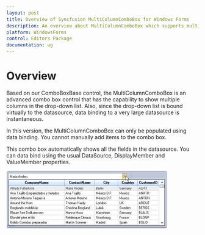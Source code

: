```yaml
---
layout: post
title: Overview of Syncfusion MultiColumnComboBox for Windows Forms
description: An overview about MultiColumnComboBox which supports multiple column in the dropdown and can be bound to a large data sourcee
platform: WindowsForms
control: Editors Package
documentation: ug
---
```


# Overview

Based on our ComboBoxBase control, the MultiColumnComboBox is an advanced combo box control that has the capability to show multiple columns in the drop-down list. Also, since the drop-down list is bound virtually to the datasource, data binding to a very large datasource is instantaneous. 

In this version, the MultiColumnComboBox can only be populated using data binding. You cannot manually add items to the combo box. 

This combo box automatically shows all the fields in the datasource. You can data bind using the usual DataSource, DisplayMember and ValueMember properties.



![Overview of MultiColumnComboBox](Overview_images/Overview_img323.jpeg) 


